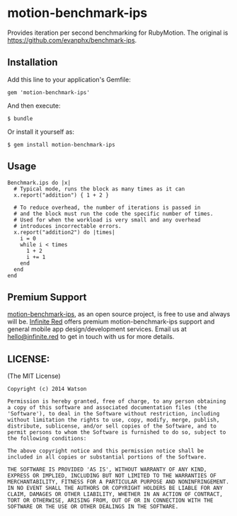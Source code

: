 # motion-benchmark-ips

Provides iteration per second benchmarking for RubyMotion.
The original is https://github.com/evanphx/benchmark-ips.

## Installation

Add this line to your application's Gemfile:

    gem 'motion-benchmark-ips'

And then execute:

    $ bundle

Or install it yourself as:

    $ gem install motion-benchmark-ips


## Usage
```
Benchmark.ips do |x|
  # Typical mode, runs the block as many times as it can
  x.report("addition") { 1 + 2 }

  # To reduce overhead, the number of iterations is passed in
  # and the block must run the code the specific number of times.
  # Used for when the workload is very small and any overhead
  # introduces incorrectable errors.
  x.report("addition2") do |times|
    i = 0
    while i < times
      1 + 2
      i += 1
    end
  end
end
```

## Premium Support

[motion-benchmark-ips](https://github.com/infinitered/motion-benchmark-ips), as an open source project, is free to use and always will be. [Infinite Red](https://infinite.red/) offers premium motion-benchmark-ips support and general mobile app design/development services. Email us at [hello@infinite.red](mailto:hello@infinite.red) to get in touch with us for more details.


## LICENSE:

(The MIT License)

```
Copyright (c) 2014 Watson

Permission is hereby granted, free of charge, to any person obtaining
a copy of this software and associated documentation files (the
'Software'), to deal in the Software without restriction, including
without limitation the rights to use, copy, modify, merge, publish,
distribute, sublicense, and/or sell copies of the Software, and to
permit persons to whom the Software is furnished to do so, subject to
the following conditions:

The above copyright notice and this permission notice shall be
included in all copies or substantial portions of the Software.

THE SOFTWARE IS PROVIDED 'AS IS', WITHOUT WARRANTY OF ANY KIND,
EXPRESS OR IMPLIED, INCLUDING BUT NOT LIMITED TO THE WARRANTIES OF
MERCHANTABILITY, FITNESS FOR A PARTICULAR PURPOSE AND NONINFRINGEMENT.
IN NO EVENT SHALL THE AUTHORS OR COPYRIGHT HOLDERS BE LIABLE FOR ANY
CLAIM, DAMAGES OR OTHER LIABILITY, WHETHER IN AN ACTION OF CONTRACT,
TORT OR OTHERWISE, ARISING FROM, OUT OF OR IN CONNECTION WITH THE
SOFTWARE OR THE USE OR OTHER DEALINGS IN THE SOFTWARE.
```
